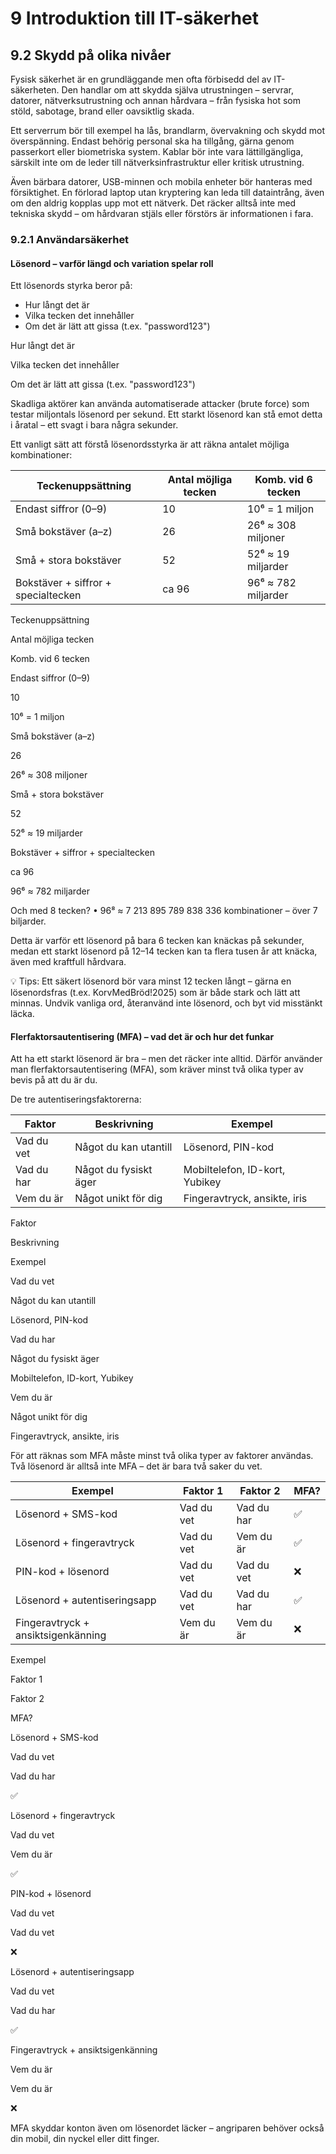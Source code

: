 # 9 Introduktion till IT-säkerhet

## 9.2 Skydd på olika nivåer

Fysisk säkerhet är en grundläggande men ofta förbisedd del av IT-säkerheten. Den handlar om att skydda själva utrustningen – servrar, datorer, nätverksutrustning och annan hårdvara – från fysiska hot som stöld, sabotage, brand eller oavsiktlig skada.

Ett serverrum bör till exempel ha lås, brandlarm, övervakning och skydd mot överspänning. Endast behörig personal ska ha tillgång, gärna genom passerkort eller biometriska system. Kablar bör inte vara lättillgängliga, särskilt inte om de leder till nätverksinfrastruktur eller kritisk utrustning.

Även bärbara datorer, USB-minnen och mobila enheter bör hanteras med försiktighet. En förlorad laptop utan kryptering kan leda till dataintrång, även om den aldrig kopplas upp mot ett nätverk. Det räcker alltså inte med tekniska skydd – om hårdvaran stjäls eller förstörs är informationen i fara.

### 9.2.1 Användarsäkerhet

#### Lösenord – varför längd och variation spelar roll

Ett lösenords styrka beror på:

- Hur långt det är
- Vilka tecken det innehåller
- Om det är lätt att gissa (t.ex. "password123")

Hur långt det är

Vilka tecken det innehåller

Om det är lätt att gissa (t.ex. "password123")

Skadliga aktörer kan använda automatiserade attacker (brute force) som testar miljontals lösenord per sekund. Ett starkt lösenord kan stå emot detta i åratal – ett svagt i bara några sekunder.

Ett vanligt sätt att förstå lösenordsstyrka är att räkna antalet möjliga kombinationer:

| Teckenuppsättning | Antal möjliga tecken | Komb. vid 6 tecken |
| --- | --- | --- |
| Endast siffror (0–9) | 10 | 10⁶ = 1 miljon |
| Små bokstäver (a–z) | 26 | 26⁶ ≈ 308 miljoner |
| Små + stora bokstäver | 52 | 52⁶ ≈ 19 miljarder |
| Bokstäver + siffror + specialtecken | ca 96 | 96⁶ ≈ 782 miljarder |

Teckenuppsättning

Antal möjliga tecken

Komb. vid 6 tecken

Endast siffror (0–9)

10

10⁶ = 1 miljon

Små bokstäver (a–z)

26

26⁶ ≈ 308 miljoner

Små + stora bokstäver

52

52⁶ ≈ 19 miljarder

Bokstäver + siffror + specialtecken

ca 96

96⁶ ≈ 782 miljarder

Och med 8 tecken?
• 96⁸ ≈ 7 213 895 789 838 336 kombinationer – över 7 biljarder.

Detta är varför ett lösenord på bara 6 tecken kan knäckas på sekunder, medan ett starkt lösenord på 12–14 tecken kan ta flera tusen år att knäcka, även med kraftfull hårdvara.

💡 Tips: Ett säkert lösenord bör vara minst 12 tecken långt – gärna en lösenordsfras (t.ex. KorvMedBröd!2025) som är både stark och lätt att minnas. Undvik vanliga ord, återanvänd inte lösenord, och byt vid misstänkt läcka.

#### 

#### Flerfaktorsautentisering (MFA) – vad det är och hur det funkar

Att ha ett starkt lösenord är bra – men det räcker inte alltid. Därför använder man flerfaktorsautentisering (MFA), som kräver minst två olika typer av bevis på att du är du.

De tre autentiseringsfaktorerna:

| Faktor | Beskrivning | Exempel |
| --- | --- | --- |
| Vad du vet | Något du kan utantill | Lösenord, PIN-kod |
| Vad du har | Något du fysiskt äger | Mobiltelefon, ID-kort, Yubikey |
| Vem du är | Något unikt för dig | Fingeravtryck, ansikte, iris |

Faktor

Beskrivning

Exempel

Vad du vet

Något du kan utantill

Lösenord, PIN-kod

Vad du har

Något du fysiskt äger

Mobiltelefon, ID-kort, Yubikey

Vem du är

Något unikt för dig

Fingeravtryck, ansikte, iris



För att räknas som MFA måste minst två olika typer av faktorer användas. Två lösenord är alltså inte MFA – det är bara två saker du vet.

| Exempel | Faktor 1 | Faktor 2 | MFA? |
| --- | --- | --- | --- |
| Lösenord + SMS-kod | Vad du vet | Vad du har | ✅ |
| Lösenord + fingeravtryck | Vad du vet | Vem du är | ✅ |
| PIN-kod + lösenord | Vad du vet | Vad du vet | ❌ |
| Lösenord + autentiseringsapp | Vad du vet | Vad du har | ✅ |
| Fingeravtryck + ansiktsigenkänning | Vem du är | Vem du är | ❌ |

Exempel

Faktor 1

Faktor 2

MFA?

Lösenord + SMS-kod

Vad du vet

Vad du har

✅

Lösenord + fingeravtryck

Vad du vet

Vem du är

✅

PIN-kod + lösenord

Vad du vet

Vad du vet

❌

Lösenord + autentiseringsapp

Vad du vet

Vad du har

✅

Fingeravtryck + ansiktsigenkänning

Vem du är

Vem du är

❌

MFA skyddar konton även om lösenordet läcker – angriparen behöver också din mobil, din nyckel eller ditt finger.


